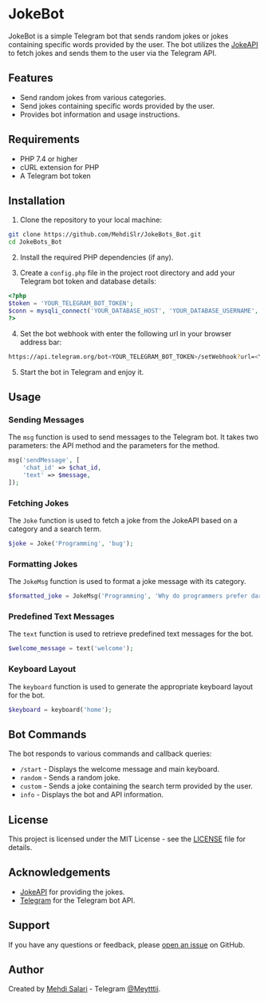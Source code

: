 # JokeBot

JokeBot is a simple Telegram bot that sends random jokes or jokes containing specific words provided by the user. The bot utilizes the [JokeAPI](https://v2.jokeapi.dev/) to fetch jokes and sends them to the user via the Telegram API.

## Features

- Send random jokes from various categories.
- Send jokes containing specific words provided by the user.
- Provides bot information and usage instructions.

## Requirements

- PHP 7.4 or higher
- cURL extension for PHP
- A Telegram bot token

## Installation

1. Clone the repository to your local machine:

```sh
git clone https://github.com/MehdiSlr/JokeBots_Bot.git
cd JokeBots_Bot
```

2. Install the required PHP dependencies (if any).

3. Create a `config.php` file in the project root directory and add your Telegram bot token and database details:

```php
<?php
$token = 'YOUR_TELEGRAM_BOT_TOKEN';
$conn = mysqli_connect('YOUR_DATABASE_HOST', 'YOUR_DATABASE_USERNAME', 'YOUR_DATABASE_PASSWORD', 'YOUR_DATABASE_NAME');
?>
```

4. Set the bot webhook with enter the following url in your browser address bar:
```sh
https://api.telegram.org/bot<YOUR_TELEGRAM_BOT_TOKEN>/setWebhook?url=<YOUR_HOST_URL>/index.php
```

5. Start the bot in Telegram and enjoy it.

## Usage

### Sending Messages

The `msg` function is used to send messages to the Telegram bot. It takes two parameters: the API method and the parameters for the method.

```php
msg('sendMessage', [
    'chat_id' => $chat_id,
    'text' => $message,
]);
```

### Fetching Jokes

The `Joke` function is used to fetch a joke from the JokeAPI based on a category and a search term.

```php
$joke = Joke('Programming', 'bug');
```

### Formatting Jokes

The `JokeMsg` function is used to format a joke message with its category.

```php
$formatted_joke = JokeMsg('Programming', 'Why do programmers prefer dark mode?');
```

### Predefined Text Messages

The `text` function is used to retrieve predefined text messages for the bot.

```php
$welcome_message = text('welcome');
```

### Keyboard Layout

The `keyboard` function is used to generate the appropriate keyboard layout for the bot.

```php
$keyboard = keyboard('home');
```

## Bot Commands

The bot responds to various commands and callback queries:

- `/start` - Displays the welcome message and main keyboard.
- `random` - Sends a random joke.
- `custom` - Sends a joke containing the search term provided by the user.
- `info` - Displays the bot and API information.

## License

This project is licensed under the MIT License - see the [LICENSE](LICENSE) file for details.

## Acknowledgements

- [JokeAPI](https://github.com/official-joke-api) for providing the jokes.
- [Telegram](https://core.telegram.org/bots/api) for the Telegram bot API.

## Support

If you have any questions or feedback, please [open an issue](https://github.com/MehdiSlr/jokebot/issues/new) on GitHub.

## Author

Created by [Mehdi Salari](https://github.com/MehdiSlr) - Telegram [@Meytttii](https://t.me/Meytttii).